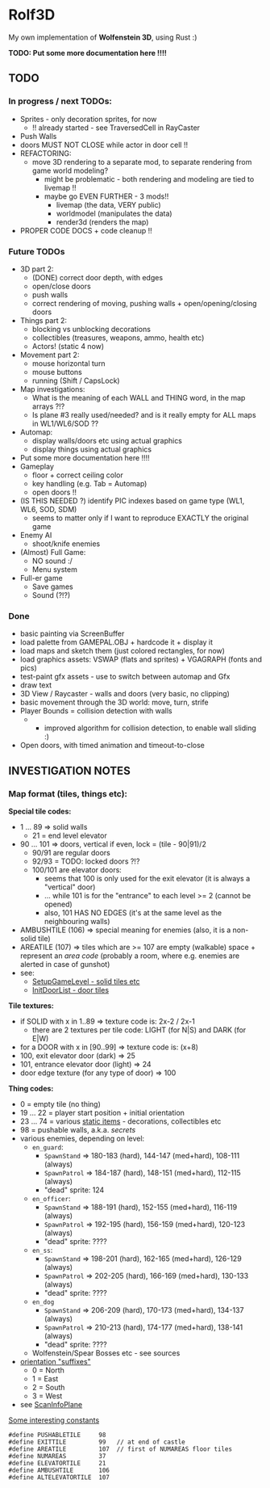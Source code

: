 # Rolf3D

My own implementation of **Wolfenstein 3D**, using Rust :)

**TODO: Put some more documentation here !!!!**

## TODO

### In progress / next TODOs:

- Sprites - only decoration sprites, for now
  - !! already started - see TraversedCell in RayCaster
- Push Walls
- doors MUST NOT CLOSE while actor in door cell !!
- REFACTORING:
  - move 3D rendering to a separate mod, to separate rendering from game world modeling?
    - might be problematic - both rendering and modeling are tied to livemap !!
    - maybe go EVEN FURTHER - 3 mods!!
      - livemap (the data, VERY public)
      - worldmodel (manipulates the data)
      - render3d (renders the map)
- PROPER CODE DOCS + code cleanup !!

### Future TODOs

- 3D part 2:
  - (DONE) correct door depth, with edges
  - open/close doors
  - push walls
  - correct rendering of moving, pushing walls + open/opening/closing doors
- Things part 2:
  - blocking vs unblocking decorations
  - collectibles (treasures, weapons, ammo, health etc)
  - Actors! (static 4 now)
- Movement part 2:
  - mouse horizontal turn
  - mouse buttons
  - running (Shift / CapsLock)
- Map investigations:
  - What is the meaning of each WALL and THING word, in the map arrays ?!?
  - Is plane #3 really used/needed? and is it really empty for ALL maps in WL1/WL6/SOD ??
- Automap:
  - display walls/doors etc using actual graphics
  - display things using actual graphics
- Put some more documentation here !!!!
- Gameplay
  - floor + correct ceiling color
  - key handling (e.g. Tab = Automap)
  - open doors !!
- (IS THIS NEEDED ?) identify PIC indexes based on game type (WL1, WL6, SOD, SDM)
  - seems to matter only if I want to reproduce EXACTLY the original game
- Enemy AI
  - shoot/knife enemies
- (Almost) Full Game:
  - NO sound :/
  - Menu system
- Full-er game
  - Save games
  - Sound (?!?)

### Done

- basic painting via ScreenBuffer
- load palette from GAMEPAL.OBJ + hardcode it + display it
- load maps and sketch them (just colored rectangles, for now)
- load graphics assets: VSWAP (flats and sprites) + VGAGRAPH (fonts and pics)
- test-paint gfx assets - use <Tab> to switch between automap and Gfx
- draw text
- 3D View / Raycaster - walls and doors (very basic, no clipping)
- basic movement through the 3D world: move, turn, strife
- Player Bounds = collision detection with walls
  - - improved algorithm for collision detection, to enable wall sliding :)
- Open doors, with timed animation and timeout-to-close

## INVESTIGATION NOTES

### Map format (tiles, things etc):

**Special tile codes:**

- 1 ... 89 => solid walls
  - 21 = end level elevator
- 90 ... 101 => doors, vertical if even, lock = (tile - 90|91)/2
  - 90/91 are regular doors
  - 92/93 = TODO: locked doors ?!?
  - 100/101 are elevator doors:
    - seems that 100 is only used for the exit elevator (it is always a "vertical" door)
    - ... while 101 is for the "entrance" to each level >= 2 (cannot be opened)
    - also, 101 HAS NO EDGES (it's at the same level as the neighbouring walls)
- AMBUSHTILE (106) => special meaning for enemies (also, it is a non-solid tile)
- AREATILE (107) => tiles which are >= 107 are empty (walkable) space + represent an _area code_ (probably a room, where e.g. enemies are alerted in case of gunshot)
- see:
  - [SetupGameLevel - solid tiles etc](https://github.com/id-Software/wolf3d/blob/master/WOLFSRC/WL_GAME.C#L665)
  - [InitDoorList - door tiles](https://github.com/id-Software/wolf3d/blob/master/WOLFSRC/WL_GAME.C#L688)

**Tile textures:**

- if SOLID with x in 1..89 => texture code is: 2x-2 / 2x-1
  - there are 2 textures per tile code: LIGHT (for N|S) and DARK (for E|W)
- for a DOOR with x in [90..99] => texture code is: (x+8)
- 100, exit elevator door (dark) => 25
- 101, entrance elevator door (light) => 24
- door edge texture (for any type of door) => 100

**Thing codes:**

- 0 = empty tile (no thing)
- 19 ... 22 = player start position + initial orientation
- 23 ... 74 = various [static items](https://github.com/id-Software/wolf3d/blob/master/WOLFSRC/WL_ACT1.C) - decorations, collectibles etc
- 98 = pushable walls, a.k.a. _secrets_
- various enemies, depending on level:
  - `en_guard`:
    - `SpawnStand` => 180-183 (hard), 144-147 (med+hard), 108-111 (always)
    - `SpawnPatrol` => 184-187 (hard), 148-151 (med+hard), 112-115 (always)
    - "dead" sprite: 124
  - `en_officer`:
    - `SpawnStand` => 188-191 (hard), 152-155 (med+hard), 116-119 (always)
    - `SpawnPatrol` => 192-195 (hard), 156-159 (med+hard), 120-123 (always)
    - "dead" sprite: ????
  - `en_ss`:
    - `SpawnStand` => 198-201 (hard), 162-165 (med+hard), 126-129 (always)
    - `SpawnPatrol` => 202-205 (hard), 166-169 (med+hard), 130-133 (always)
    - "dead" sprite: ????
  - `en_dog`
    - `SpawnStand` => 206-209 (hard), 170-173 (med+hard), 134-137 (always)
    - `SpawnPatrol` => 210-213 (hard), 174-177 (med+hard), 138-141 (always)
    - "dead" sprite: ????
  - Wolfenstein/Spear Bosses etc - see sources
- [orientation "suffixes"](https://github.com/id-Software/wolf3d/blob/master/WOLFSRC/WL_DEF.H#L123)
  - 0 = North
  - 1 = East
  - 2 = South
  - 3 = West
- see [ScanInfoPlane](https://github.com/id-Software/wolf3d/blob/master/WOLFSRC/WL_GAME.C#L221)

[Some interesting constants](https://github.com/id-Software/wolf3d/blob/master/WOLFSRC/WL_DEF.H#L61)

```
#define PUSHABLETILE     98
#define EXITTILE         99   // at end of castle
#define AREATILE         107  // first of NUMAREAS floor tiles
#define NUMAREAS         37
#define ELEVATORTILE     21
#define AMBUSHTILE       106
#define ALTELEVATORTILE  107
```
